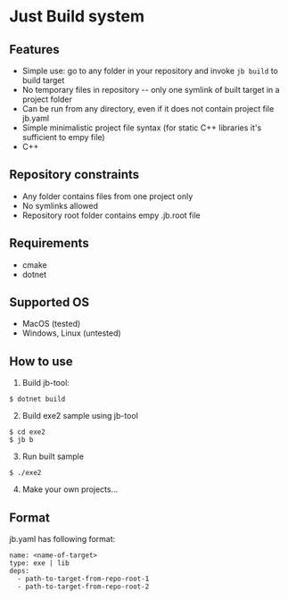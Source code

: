 # Just Build system
## Features
- Simple use: go to any folder in your repository and invoke `jb build` to build target
- No temporary files in repository -- only one symlink of built target in a project folder
- Can be run from any directory, even if it does not contain project file jb.yaml
- Simple minimalistic project file syntax (for static C++ libraries it's sufficient to empy file)
- C++

## Repository constraints
- Any folder contains files from one project only
- No symlinks allowed
- Repository root folder contains empy .jb.root file

## Requirements
- cmake
- dotnet

## Supported OS
- MacOS (tested)
- Windows, Linux (untested)

## How to use
1. Build jb-tool:
```
$ dotnet build
```

2. Build exe2 sample using jb-tool
```
$ cd exe2
$ jb b
```

3. Run built sample
```
$ ./exe2
```

4. Make your own projects...

## Format
jb.yaml has following format:

```
name: <name-of-target>
type: exe | lib
deps:
  - path-to-target-from-repo-root-1
  - path-to-target-from-repo-root-2
```
